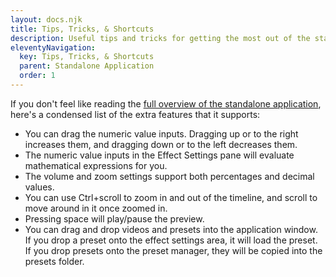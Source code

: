 ```yaml
---
layout: docs.njk
title: Tips, Tricks, & Shortcuts
description: Useful tips and tricks for getting the most out of the standalone ntsc-rs application
eleventyNavigation:
  key: Tips, Tricks, & Shortcuts
  parent: Standalone Application
  order: 1
---
```


If you don't feel like reading the [full overview of the standalone application](../standalone-application), here's a condensed list of the extra features that it supports:

- You can drag the numeric value inputs. Dragging up or to the right increases them, and dragging down or to the left decreases them.
- The numeric value inputs in the Effect Settings pane will evaluate mathematical expressions for you.
- The volume and zoom settings support both percentages and decimal values.
- You can use Ctrl+scroll to zoom in and out of the timeline, and scroll to move around in it once zoomed in.
- Pressing space will play/pause the preview.
- You can drag and drop videos and presets into the application window. If you drop a preset onto the effect settings area, it will load the preset. If you drop presets onto the preset manager, they will be copied into the presets folder.